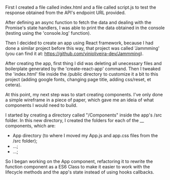 

First I created a file called index.html and a file called script.js to test the response obtained from the API's endpoint URL provided.

After defining an async function to fetch the data and dealing with the Promise's state handlers, I was able to print the data obtained in the console (testing using the 'console.log' function).

Then I decided to create an app using React framework, because I had done a similar project before this way, that project was called 'Jammming' (you can find it at: https://github.com/vinioliveira-dev/Jammming).

After creating the app, first thing I did was deleting all unecessary files and boilerplate generated by the 'create-react-app' command. Then I tweaked the 'index.html' file inside the /public directory to customize it a bit to this project (adding google fonts, changing page title, adding css/reset, et cetera).

At this point, my next step was to start creating components. I've only done a simple wireframe in a piece of paper, which gave me an ideia of what components I would need to build. 

I started by creating a directory called "/Components" inside the app's /src folder. In this new directory, I created the folders for each of the __ components, which are:
- App directory (to where I moved my App.js and app.css files from the /src folder);
- ...;
- ...;

So I began working on the App component, refactoring it to rewrite the function component as a ES6 Class to make it easier to work with the lifecycle methods and the app's state instead of using hooks callbacks.